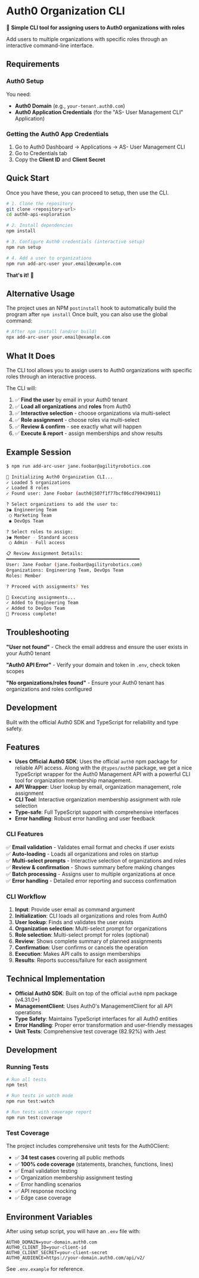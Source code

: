 # Auth0 Organization CLI

🚀 **Simple CLI tool for assigning users to Auth0 organizations with roles**

Add users to multiple organizations with specific roles through an interactive command-line interface.

## Requirements

### Auth0 Setup

You need:
- **Auth0 Domain** (e.g., `your-tenant.auth0.com`)
- **Auth0 Application Credentials** (for the "AS- User Management CLI" Application)

### Getting the Auth0 App Credentials

1. Go to Auth0 Dashboard → Applications → AS- User Management CLI
2. Go to Credentials tab
3. Copy the **Client ID** and **Client Secret**

## Quick Start

Once you have these, you can proceed to setup, then use the CLI. 

```bash
# 1. Clone the repository
git clone <repository-url>
cd auth0-api-exploration

# 2. Install dependencies
npm install

# 3. Configure Auth0 credentials (interactive setup)
npm run setup

# 4. Add a user to organizations
npm run add-arc-user your.email@example.com
```

**That's it!** 🎉

## Alternative Usage

The project uses an NPM `postinstall` hook to automatically build the program after `npm install` Once built, you can also use the global command:

```bash
# After npm install (and/or build)
npx add-arc-user your.email@example.com
```

## What It Does

The CLI tool allows you to assign users to Auth0 organizations with specific roles through an interactive process.

The CLI will:

1. ✅ **Find the user** by email in your Auth0 tenant
2. ✅ **Load all organizations** and **roles** from Auth0
3. ✅ **Interactive selection** - choose organizations via multi-select
4. ✅ **Role assignment** - choose roles via multi-select  
5. ✅ **Review & confirm** - see exactly what will happen
6. ✅ **Execute & report** - assign memberships and show results

## Example Session

```bash
$ npm run add-arc-user jane.foobar@agilityrobotics.com

🔄 Initializing Auth0 Organization CLI...
✓ Loaded 5 organizations
✓ Loaded 8 roles
✓ Found user: Jane Foobar (auth0|507f1f77bcf86cd799439011)

? Select organizations to add the user to:
❯◉ Engineering Team
 ◯ Marketing Team  
 ◉ DevOps Team

? Select roles to assign:
❯◉ Member - Standard access
 ◯ Admin - Full access

📋 Review Assignment Details:
━━━━━━━━━━━━━━━━━━━━━━━━━━━━━━━━━━━━━━━━━━━━━━━━━━
User: Jane Foobar (jane.foobar@agilityrobotics.com)
Organizations: Engineering Team, DevOps Team
Roles: Member

? Proceed with assignments? Yes

🔄 Executing assignments...
✓ Added to Engineering Team
✓ Added to DevOps Team
🎉 Process complete!
```

## Troubleshooting

**"User not found"** - Check the email address and ensure the user exists in your Auth0 tenant

**"Auth0 API Error"** - Verify your domain and token in `.env`, check token scopes

**"No organizations/roles found"** - Ensure your Auth0 tenant has organizations and roles configured

## Development

Built with the official Auth0 SDK and TypeScript for reliability and type safety.

## Features

- **Uses Official Auth0 SDK**: Uses the official `auth0` npm package for reliable API access. Along with the `@types/auth0` package, we get a nice TypeScript wrapper for the Auth0 Management API with a powerful CLI tool for organization membership management.
- **API Wrapper**: User lookup by email, organization management, role assignment
- **CLI Tool**: Interactive organization membership assignment with role selection
- **Type-safe**: Full TypeScript support with comprehensive interfaces
- **Error handling**: Robust error handling and user feedback

### CLI Features

✅ **Email validation** - Validates email format and checks if user exists  
✅ **Auto-loading** - Loads all organizations and roles on startup  
✅ **Multi-select prompts** - Interactive selection of organizations and roles  
✅ **Review & confirmation** - Shows summary before making changes  
✅ **Batch processing** - Assigns user to multiple organizations at once  
✅ **Error handling** - Detailed error reporting and success confirmation  

### CLI Workflow

1. **Input**: Provide user email as command argument
2. **Initialization**: CLI loads all organizations and roles from Auth0
3. **User lookup**: Finds and validates the user exists
4. **Organization selection**: Multi-select prompt for organizations
5. **Role selection**: Multi-select prompt for roles (optional)
6. **Review**: Shows complete summary of planned assignments
7. **Confirmation**: User confirms or cancels the operation
8. **Execution**: Makes API calls to assign memberships
9. **Results**: Reports success/failure for each assignment

## Technical Implementation

- **Official Auth0 SDK**: Built on top of the official `auth0` npm package (v4.31.0+)
- **ManagementClient**: Uses Auth0's ManagementClient for all API operations
- **Type Safety**: Maintains TypeScript interfaces for all Auth0 entities
- **Error Handling**: Proper error transformation and user-friendly messages
- **Unit Tests**: Comprehensive test coverage (82.92%) with Jest

## Development

### Running Tests

```bash
# Run all tests
npm test

# Run tests in watch mode
npm run test:watch

# Run tests with coverage report
npm run test:coverage
```

### Test Coverage

The project includes comprehensive unit tests for the Auth0Client:
- ✅ **34 test cases** covering all public methods
- ✅ **100% code coverage** (statements, branches, functions, lines)
- ✅ Email validation testing
- ✅ Organization membership assignment testing
- ✅ Error handling scenarios
- ✅ API response mocking
- ✅ Edge case coverage

## Environment Variables

After using setup script, you will have an `.env` file with:

```
AUTH0_DOMAIN=your-domain.auth0.com
AUTH0_CLIENT_ID=your-client-id
AUTH0_CLIENT_SECRET=your-client-secret
AUTH0_AUDIENCE=https://your-domain.auth0.com/api/v2/
```

See `.env.example` for reference.
